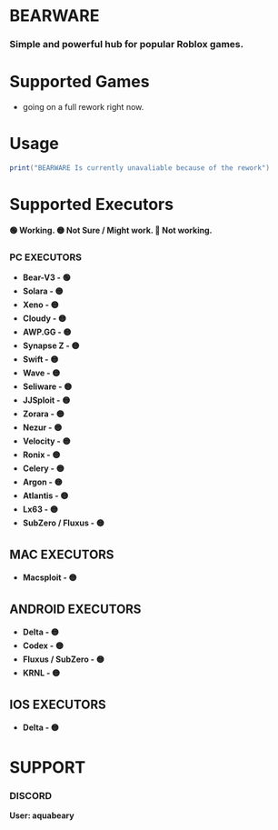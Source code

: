 # BEARWARE

### Simple and powerful hub for popular Roblox games.

# Supported Games
- going on a full rework right now.

# Usage
```lua
print("BEARWARE Is currently unavaliable because of the rework")
```

# Supported Executors
**🟢 Working.
🟡 Not Sure / Might work.
🔴 Not working.**

### PC EXECUTORS

- **Bear-V3 - 🟢**
- **Solara - 🟡**
- **Xeno - 🟡**
- **Cloudy - 🟡**
- **AWP.GG - 🟡**
- **Synapse Z - 🟡**
- **Swift - 🟡**
- **Wave - 🟡**
- **Seliware - 🟡**
- **JJSploit - 🟡**
- **Zorara - 🟡**
- **Nezur - 🟡**
- **Velocity - 🟡**
- **Ronix - 🟡**
- **Celery - 🟡**
- **Argon - 🟡**
- **Atlantis - 🟡**
- **Lx63 - 🟡**
- **SubZero / Fluxus - 🟡**

## MAC EXECUTORS

- **Macsploit - 🟡**

## ANDROID EXECUTORS

- **Delta - 🟡**
- **Codex - 🟡**
- **Fluxus / SubZero - 🟡**
- **KRNL - 🟡**

## IOS EXECUTORS

- **Delta - 🟡**

# SUPPORT

### DISCORD
**User: aquabeary**
